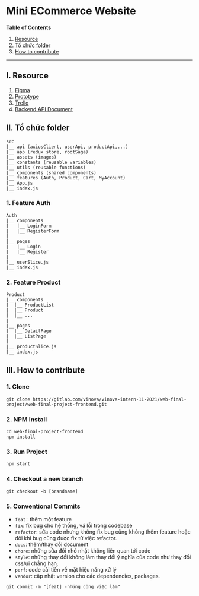 # Mini ECommerce Website

**Table of Contents**

1. [Resource](#resouce)
2. [Tổ chức folder](#to-chuc-folder)
3. [How to contribute](#how-to-contribute)

---

## I. Resource

1. [Figma](https://www.figma.com/file/zd8VPeNsj75ROTp89SCGED/React-Ecommerce?node-id=0%3A1)
2. [Prototype](https://www.figma.com/proto/zd8VPeNsj75ROTp89SCGED/React-Ecommerce?page-id=0%3A1&node-id=3%3A2&viewport=392%2C48%2C0.11&scaling=scale-down&starting-point-node-id=3%3A2)
3. [Trello](https://trello.com/invite/b/nzG8sKtI/430981746e70ff3be99abd3ad04e78aa/ecommerce-vinova-intern-11-2021)
4. [Backend API Document](https://gitlab.com/vinova/vinova-intern-11-2021/web-final-project/web-final-project-backend/-/blob/develop/README.md)

## II. Tổ chức folder

```
src
|__ api (axiosClient, userApi, productApi,...)
|__ app (redux store, rootSaga)
|__ assets (images)
|__ constants (reusable variables)
|__ utils (reusable functions)
|__ components (shared components)
|__ features (Auth, Product, Cart, MyAccount)
|__ App.js
|__ index.js
```

### 1. Feature Auth

```
Auth
|__ components
|   |__ LoginForm
|   |__ RegisterForm
|
|__ pages
|   |__ Login
|   |__ Register
|
|__ userSlice.js
|__ index.js
```

### 2. Feature Product

```
Product
|__ components
|  |__ ProductList
|  |__ Product
|  |__ ...
|
|__ pages
|  |__ DetailPage
|  |__ ListPage
|
|__ productSlice.js
|__ index.js
```

## III. How to contribute

### 1. Clone

```
git clone https://gitlab.com/vinova/vinova-intern-11-2021/web-final-project/web-final-project-frontend.git
```

### 2. NPM Install

```
cd web-final-project-frontend
npm install
```

### 3. Run Project

```
npm start
```

### 4. Checkout a new branch

```
git checkout -b [brandname]
```

### 5. Conventional Commits

- `feat:` thêm một feature
- `fix`: fix bug cho hệ thống, vá lỗi trong codebase
- `refactor`: sửa code nhưng không fix bug cũng không thêm feature hoặc đôi khi bug cũng được fix từ việc refactor.
- `docs`: thêm/thay đổi document
- `chore`: những sửa đổi nhỏ nhặt không liên quan tới code
- `style`: những thay đổi không làm thay đổi ý nghĩa của code như thay đổi css/ui chẳng hạn.
- `perf`: code cải tiến về mặt hiệu năng xử lý
- `vendor`: cập nhật version cho các dependencies, packages.

```
git commit -m "[feat] -những công việc làm"
```
